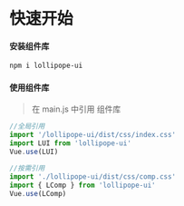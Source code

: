# 快速开始

#### 安装组件库

```bash
npm i lollipope-ui
```

#### 使用组件库

> 在 main.js 中引用 组件库

```js
//全局引用
import '/lollipope-ui/dist/css/index.css'
import LUI from 'lollipope-ui'
Vue.use(LUI)

//按需引用
import './lollipope-ui/dist/css/comp.css'
import { LComp } from 'lollipope-ui'
Vue.use(LComp)
```
